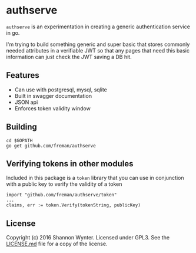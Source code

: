 # authserve
`authserve` is an experimentation in creating a generic authentication service in go.

I'm trying to build something generic and super basic that stores commonly needed attributes in a verifiable JWT
so that any pages that need this basic information can just check the JWT saving a DB hit.

## Features

 * Can use with postgresql, mysql, sqlite
 * Built in swagger documentation
 * JSON api
 * Enforces token validity window

## Building

	cd $GOPATH
	go get github.com/freman/authserve

## Verifying tokens in other modules

Included in this package is a `token` library that you can use in conjunction with a public key to verify the validity of a token

	import "github.com/freman/authserve/token"
	...
	claims, err := token.Verify(tokenString, publicKey)

## License

Copyright (c) 2016 Shannon Wynter. Licensed under GPL3. See the [LICENSE.md](LICENSE.md) file for a copy of the license.